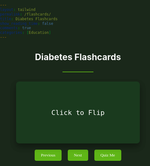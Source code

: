 ```yaml
---
layout: tailwind
permalink: /flashcards/
title: Diabetes Flashcards
show_reading_time: false
comments: true
categories: [Education]
---
```


  <link href="https://fonts.googleapis.com/css2?family=Oxygen+Mono&display=swap" rel="stylesheet">
<style>
    html, body, select {
      color: white !important;
      background-color: #1A281A !important;
      margin: 0 !important;
      padding: 0 !important;
    }
    p {
      font-family: 'Oxygen Mono';
      font-size: 15px;
      color: white;
    }
    /*h1, h2, h3, h4 {
      font-family: 'Oxygen Mono';
      color:#5fb617;
    }*/
    .feature-card {
      background: #1a3a1e;
      transition: all 0.3s ease;
      padding: 20px;
      border-radius: 10px;
      margin: 10px;
      text-align: center;
    }
    .feature-card:hover {
      transform: translateY(-5px);
      box-shadow: 0 10px 20px rgba(0,0,0,0.2);
    }
    .divider {
      width: 100px;
      height: 2px;
      background: #5fb617;
      margin: 30px auto;
    }
    .controls {
      display: flex;
      justify-content: center;
      gap: 20px;
      margin: 20px;
    }
    button {
      background-color: #5fb617;
      border: none;
      color: white;
      padding: 10px 20px;
      font-family: 'Oxygen Mono';
      border-radius: 5px;
      cursor: pointer;
      transition: background 0.3s ease;
    }
    button:hover {
      background-color: #4da514;
    }
    .flashcard {
      cursor: pointer;
      user-select: none;
      background: transparent;
      padding: 0;
      border-radius: 10px;
      font-size: 18px;
      margin: 20px auto;
      width: 80%;
      text-align: center;
      transition: box-shadow 0.3s ease;
      perspective: 1000px;
      height: 200px;
      position: relative;
      box-shadow: 0 10px 20px rgba(0,0,0,0.2);
      min-height: 120px;
      max-width: 400px;
      display: flex;
      align-items: center;
      justify-content: center;
    }
    /*.flashcard:hover {
      /*transform: translateY(-5px);
      box-shadow: 0 10px 20px rgba(0,0,0,0.2);
    }*/
    .flashcard-inner {
      position: relative;
      width: 100%;
      height: 100%;
      transition: transform 0.6s cubic-bezier(.4,2,.6,1);
      transform-style: preserve-3d;
    }
    .flashcard.flipped .flashcard-inner {
      transform: rotateY(180deg);
    }
    .flashcard-front, .flashcard-back {
      position: absolute;
      width: 100%;
      height: 100%;
      backface-visibility: hidden;
      background: #1a3a1e;
      color: #fff;
      border-radius: 10px;
      display: flex;
      align-items: center;
      justify-content: center;
      font-size: 22px;
      font-family: 'Oxygen Mono', monospace;
      box-sizing: border-box;
      padding: 40px 20px;
      box-shadow: 0 10px 20px rgba(0,0,0,0.2);
    }
    .flashcard-back {
      transform: rotateY(180deg);
      background: #2a4a2e;
      color: #b6ffb6;
    }
</style>
<html>
  <h1 style="text-align:center">Diabetes Flashcards</h1>
  <div class="divider"></div>
  <div id="flashcardContainer">
    <div class="flashcard" id="flashcard">
      <div class="flashcard-inner">
        <div class="flashcard-front" id="flashcardFront">Click to Flip</div>
        <div class="flashcard-back" id="flashcardBack"></div>
      </div>
    </div>
    <div id="cardCounter" style="text-align:center; font-family:'Oxygen Mono'; margin-top:10px; color:#5fb617;"></div>
    <div class="controls">
      <button id="prevBtn">Previous</button>
      <button id="nextBtn">Next</button>
      <button id="quizBtn">Quiz Me</button>
    </div>
  </div>
  <div id="quizSection"></div>

  <script type="module">
    import { pythonURI, fetchOptions } from '{{ site.baseurl }}/assets/js/api/config.js';

    let currentCard = 0;
    let showingTerm = true;
    let flashcards = [];

    const flashcardEl = document.getElementById("flashcard");
    const flashcardFront = document.getElementById("flashcardFront");
    const flashcardBack = document.getElementById("flashcardBack");
    const quizSection = document.getElementById("quizSection");
    const flashcardContainer = document.getElementById("flashcardContainer");

    async function fetchFlashcards() {
      try {
        const response = await fetch(`${pythonURI}/api/flashcards`);
        flashcards = await response.json();
        displayCard();
      } catch (error) {
        flashcardEl.innerText = "Failed to load flashcards. Please try again later.";
        console.error("Error fetching flashcards:", error);
      }
    }

    const cardCounter = document.getElementById("cardCounter");

    function displayCard() {
      if (flashcards.length === 0) return;
      const card = flashcards[currentCard];
      flashcardFront.innerText = card.term;
      flashcardBack.innerText = card.definition;
      // Always show front when changing card
      flashcardEl.classList.remove("flipped");
      showingTerm = true;
      cardCounter.innerText = `Card ${currentCard + 1} of ${flashcards.length}`;
    }

    // Flip card on click (toggle flipped class)
    flashcardEl.addEventListener("click", () => {
      flashcardEl.classList.toggle("flipped");
      showingTerm = !showingTerm;
    });

    function nextCard() {
      if (flashcards.length === 0) return;
      currentCard = (currentCard + 1) % flashcards.length;
      showingTerm = true;
      displayCard();
    }

    function prevCard() {
      if (flashcards.length === 0) return;
      currentCard = (currentCard - 1 + flashcards.length) % flashcards.length;
      showingTerm = true;
      displayCard();
    }

    // ...existing code...

    // Utility to get N random elements from an array
    function getRandomSample(arr, n) {
      const copy = arr.slice();
      for (let i = copy.length - 1; i > 0; i--) {
      const j = Math.floor(Math.random() * (i + 1));
        [copy[i], copy[j]] = [copy[j], copy[i]];
      } 
      return copy.slice(0, n);
    }

    let quizCards = []; // Store the random 10 cards for the current quiz

    function renderQuiz() {
      // Hide flashcards
      flashcardContainer.style.display = "none";
      // Pick 10 random cards for this quiz
      quizCards = getRandomSample(flashcards, Math.min(10, flashcards.length));
      let quizHtml = `
        <form id="quizForm" class="feature-card">
          <h2>Quiz: Type the correct term for each definition</h2>
          <div style="display:flex; flex-direction:column; gap:15px;">
      `;
      quizCards.forEach((card, idx) => {
        quizHtml += `
          <div>
            <label><b>${idx + 1}.</b> ${card.definition}</label><br>
            <input type="text" name="answer${idx}" style="width:100%;padding:5px;margin-top:5px;" autocomplete="off"/>
          </div>
        `;
      });
      quizHtml += `
          </div>
          <div style="margin-top:20px; display:flex; gap:10px; justify-content:center;">
            <button type="button" id="cancelQuizBtn">Cancel</button>
            <button type="submit" id="submitQuizBtn">Submit Quiz</button>
          </div>
          <div id="quizWarning" style="color:orange; margin-top:10px;"></div>
        </form>
      `;
      quizSection.innerHTML = quizHtml;

      document.getElementById("cancelQuizBtn").onclick = () => {
        quizSection.innerHTML = "";
        flashcardContainer.style.display = "";
      };
      document.getElementById("quizForm").onsubmit = handleQuizSubmit;
    }

    function handleQuizSubmit(e) {
      e.preventDefault();
      const form = e.target;
      const answers = [];
      let emptyCount = 0;
      for (let i = 0; i < quizCards.length; i++) {
        const val = form[`answer${i}`].value.trim();
        answers.push(val);
        if (!val) emptyCount++;
      }
      if (emptyCount > 0) {
        document.getElementById("quizWarning").innerText =
          "Are you sure you want to submit? You haven't answered all the questions.";
        // Only submit if user clicks submit again with warning shown
        if (!form.dataset.warned) {
          form.dataset.warned = "true";
          return;
        }
      }
      // Grade quiz
      let score = 0;
      let resultsHtml = `<div class="feature-card"><h2>Quiz Results</h2><ul style="text-align:left;">`;
      quizCards.forEach((card, idx) => {
        const userAns = answers[idx] || "(no answer)";
        const correct = userAns.toLowerCase().trim() === card.term.toLowerCase().trim();
        if (correct) score++;
        resultsHtml += `<li>
          <b>Q${idx + 1}:</b> ${card.definition}<br>
          <span style="color:${correct ? 'limegreen' : 'red'}">
            Your answer: ${userAns}
            ${correct ? "✓" : `✗ (Correct: ${card.term})`}
          </span>
        </li>`;
      });
      resultsHtml += `</ul>
        <h3 style="text-align:center;">Score: ${score} / ${quizCards.length}</h3>
        <div style="text-align:center;">
          <button id="retakeQuizBtn">Retake Quiz</button>
        </div>
      </div>`;
      quizSection.innerHTML = resultsHtml;
      document.getElementById("retakeQuizBtn").onclick = () => {
        renderQuiz();
      };
      // Show flashcards again after quiz is submitted
      flashcardContainer.style.display = "";
    }

    function startQuiz() {
      if (flashcards.length === 0) return;
      renderQuiz();
    }

    flashcardEl.addEventListener("click", () => {
      showingTerm = !showingTerm;
      displayCard();
    });

    document.getElementById("nextBtn").addEventListener("click", nextCard);
    document.getElementById("prevBtn").addEventListener("click", prevCard);
    document.getElementById("quizBtn").addEventListener("click", startQuiz);

    fetchFlashcards();
  </script>
</html>

